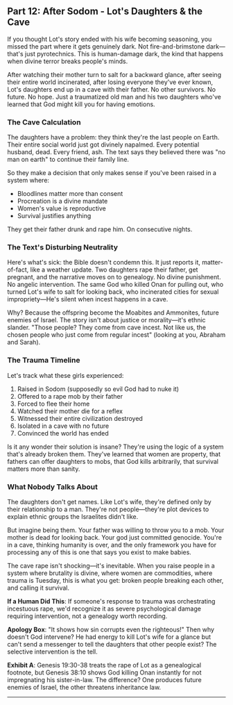 ## Part 12: After Sodom - Lot's Daughters & the Cave

If you thought Lot's story ended with his wife becoming seasoning, you missed the part where it gets genuinely dark. Not fire-and-brimstone dark—that's just pyrotechnics. This is human-damage dark, the kind that happens when divine terror breaks people's minds.

After watching their mother turn to salt for a backward glance, after seeing their entire world incinerated, after losing everyone they've ever known, Lot's daughters end up in a cave with their father. No other survivors. No future. No hope. Just a traumatized old man and his two daughters who've learned that God might kill you for having emotions.

### The Cave Calculation

The daughters have a problem: they think they're the last people on Earth. Their entire social world just got divinely napalmed. Every potential husband, dead. Every friend, ash. The text says they believed there was "no man on earth" to continue their family line.

So they make a decision that only makes sense if you've been raised in a system where:
- Bloodlines matter more than consent
- Procreation is a divine mandate
- Women's value is reproductive
- Survival justifies anything

They get their father drunk and rape him. On consecutive nights.

### The Text's Disturbing Neutrality

Here's what's sick: the Bible doesn't condemn this. It just reports it, matter-of-fact, like a weather update. Two daughters rape their father, get pregnant, and the narrative moves on to genealogy. No divine punishment. No angelic intervention. The same God who killed Onan for pulling out, who turned Lot's wife to salt for looking back, who incinerated cities for sexual impropriety—He's silent when incest happens in a cave.

Why? Because the offspring become the Moabites and Ammonites, future enemies of Israel. The story isn't about justice or morality—it's ethnic slander. "Those people? They come from cave incest. Not like us, the chosen people who just come from regular incest" (looking at you, Abraham and Sarah).

### The Trauma Timeline

Let's track what these girls experienced:
1. Raised in Sodom (supposedly so evil God had to nuke it)
2. Offered to a rape mob by their father
3. Forced to flee their home
4. Watched their mother die for a reflex
5. Witnessed their entire civilization destroyed
6. Isolated in a cave with no future
7. Convinced the world has ended

Is it any wonder their solution is insane? They're using the logic of a system that's already broken them. They've learned that women are property, that fathers can offer daughters to mobs, that God kills arbitrarily, that survival matters more than sanity.

### What Nobody Talks About

The daughters don't get names. Like Lot's wife, they're defined only by their relationship to a man. They're not people—they're plot devices to explain ethnic groups the Israelites didn't like.

But imagine being them. Your father was willing to throw you to a mob. Your mother is dead for looking back. Your god just committed genocide. You're in a cave, thinking humanity is over, and the only framework you have for processing any of this is one that says you exist to make babies.

The cave rape isn't shocking—it's inevitable. When you raise people in a system where brutality is divine, where women are commodities, where trauma is Tuesday, this is what you get: broken people breaking each other, and calling it survival.

**If a Human Did This**: If someone's response to trauma was orchestrating incestuous rape, we'd recognize it as severe psychological damage requiring intervention, not a genealogy worth recording.

**Apology Box**: "It shows how sin corrupts even the righteous!"
Then why doesn't God intervene? He had energy to kill Lot's wife for a glance but can't send a messenger to tell the daughters that other people exist? The selective intervention is the tell.

**Exhibit A**: Genesis 19:30-38 treats the rape of Lot as a genealogical footnote, but Genesis 38:10 shows God killing Onan instantly for not impregnating his sister-in-law. The difference? One produces future enemies of Israel, the other threatens inheritance law.

---
